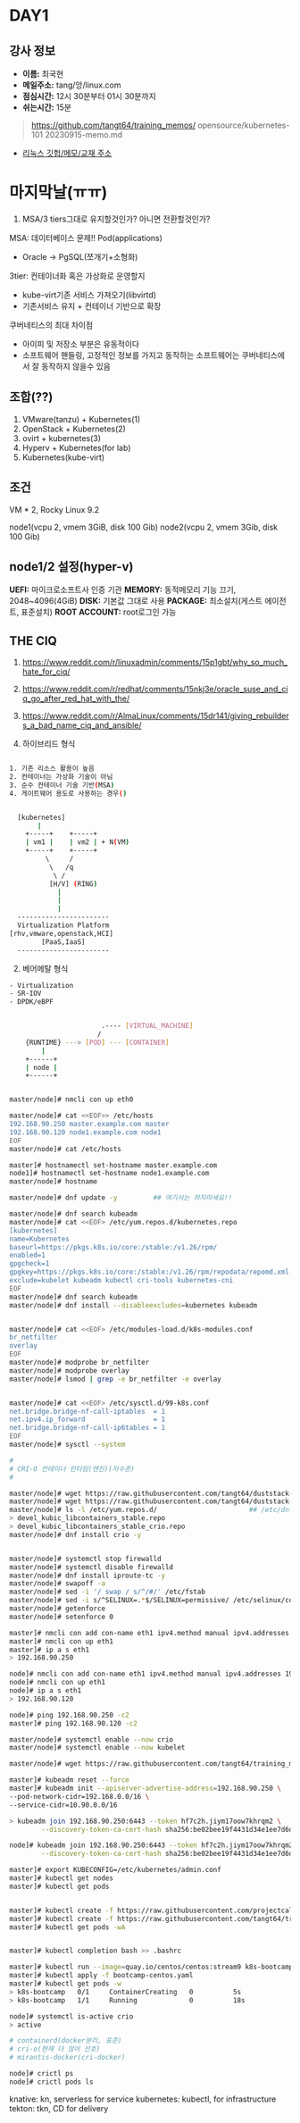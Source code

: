 # DAY1

## 강사 정보

- __이름:__ 최국현
- __메일주소:__ tang/앙/linux.com
- __점심시간:__ 12시 30분부터 01시 30분까지
- __쉬는시간:__ 15분

>https://github.com/tangt64/training_memos/
>opensource/kubernetes-101
>20230915-memo.md

- [리눅스 깃헙/메모/교재 주소](https://github.com/tangt64/training_memos/tree/main/opensource/kubernetes-101)

# 마지막날(ㅠㅠ)

1. MSA/3 tiers그대로 유지할것인가? 아니면 전환할것인가?

MSA: 데이터베이스 문제!! Pod(applications)
- Oracle -> PgSQL(쪼개기+소형화)

3tier: 컨테이너화 혹은 가상화로 운영할지 
- kube-virt기존 서비스 가져오기(libvirtd)
- 기존서비스 유지 + 컨테이너 기반으로 확장

쿠버네티스의 최대 차이점
- 아이피 및 저장소 부분은 유동적이다
- 소프트웨어 핸들링, 고정적인 정보를 가지고 동작하는 소프트웨어는 쿠버네티스에서 잘 동작하지 않을수 있음

조합(??)
---
1. VMware(tanzu) + Kubernetes(1)
2. OpenStack + Kubernetes(2)
3. ovirt + kubernetes(3)
4. Hyperv + Kubernetes(for lab)
5. Kubernetes(kube-virt)

조건
---
VM * 2, Rocky Linux 9.2

node1(vcpu 2, vmem 3GiB, disk 100 Gib)
node2(vcpu 2, vmem 3Gib, disk 100 Gib)


node1/2 설정(hyper-v)
---
__UEFI:__ 마이크로소프트사 인증 기관
__MEMORY:__ 동적메모리 기능 끄기, 2048~4096(4GiB)
__DISK:__ 기본값 그대로 사용
__PACKAGE:__ 최소설치(게스트 에이전트, 표준설치)
__ROOT ACCOUNT:__ root로그인 가능


THE CIQ
---
1. https://www.reddit.com/r/linuxadmin/comments/15p1gbt/why_so_much_hate_for_ciq/
2. https://www.reddit.com/r/redhat/comments/15nkj3e/oracle_suse_and_ciq_go_after_red_hat_with_the/
3. https://www.reddit.com/r/AlmaLinux/comments/15dr141/giving_rebuilders_a_bad_name_ciq_and_ansible/


1. 하이브리드 형식


```bash

1. 기존 리소스 활용이 높음
2. 컨테이너는 가상화 기술이 아님
3. 순수 컨테이너 기술 기반(MSA)
4. 게이트웨어 용도로 사용하는 경우()


  [kubernetes]
       |
    +-----+    +-----+
    | vm1 |    | vm2 | + N(VM)
    +-----+    +-----+
         \     /
          \   /q
           \ /
          [H/V] (RING)
            |
            |
            |
  -----------------------
  Virtualization Platform
[rhv,vmware,openstack,HCI]
        [PaaS,IaaS]        
  -----------------------


```



2. 베어메탈 형식

```bash
- Virtualization
- SR-IOV
- DPDK/eBPF


                       .---- [VIRTUAL_MACHINE]
                      / 
    {RUNTIME} ---> [POD] --- [CONTAINER]
        |
    +------+     
    | node |   
    +------+     

```

```bash

master/node]# nmcli con up eth0

master/node]# cat <<EOF>> /etc/hosts
192.168.90.250 master.example.com master
192.168.90.120 node1.example.com node1
EOF
master/node]# cat /etc/hosts

master]# hostnamectl set-hostname master.example.com
node1]# hostnamectl set-hostname node1.example.com
master/node]# hostname

master/node]# dnf update -y         ## 여기서는 하지마세요!!

master/node]# dnf search kubeadm
master/node]# cat <<EOF> /etc/yum.repos.d/kubernetes.repo
[kubernetes]
name=Kubernetes
baseurl=https://pkgs.k8s.io/core:/stable:/v1.26/rpm/
enabled=1
gpgcheck=1
gpgkey=https://pkgs.k8s.io/core:/stable:/v1.26/rpm/repodata/repomd.xml.key
exclude=kubelet kubeadm kubectl cri-tools kubernetes-cni
EOF
master/node]# dnf search kubeadm
master/node]# dnf install --disableexcludes=kubernetes kubeadm


master/node]# cat <<EOF> /etc/modules-load.d/k8s-modules.conf
br_netfilter
overlay
EOF
master/node]# modprobe br_netfilter
master/node]# modprobe overlay
master/node]# lsmod | grep -e br_netfilter -e overlay


master/node]# cat <<EOF> /etc/sysctl.d/99-k8s.conf
net.bridge.bridge-nf-call-iptables  = 1
net.ipv4.ip_forward                 = 1
net.bridge.bridge-nf-call-ip6tables = 1
EOF
master/node]# sysctl --system

#
# CRI-O 컨테이너 런타임(엔진)(저수준)
#

master/node]# wget https://raw.githubusercontent.com/tangt64/duststack-k8s-auto/master/roles/kubernetes/k8s-prepare/files/devel_kubic_libcontainers_stable.repo -O /etc/yum.repos.d/devel_kubic_libcontainers_stable.repo
master/node]# wget https://raw.githubusercontent.com/tangt64/duststack-k8s-auto/master/roles/kubernetes/k8s-prepare/files/devel_kubic_libcontainers_stable_crio.repo -O /etc/yum.repos.d/devel_kubic_libcontainers_stable_crio.repo
master/node]# ls -l /etc/yum.repos.d/                       ## /etc/dnf/repos.d/
> devel_kubic_libcontainers_stable.repo
> devel_kubic_libcontainers_stable_crio.repo
master/node]# dnf install crio -y


master/node]# systemctl stop firewalld
master/node]# systemctl disable firewalld
master/node]# dnf install iproute-tc -y
master/node]# swapoff -a
master/node]# sed -i '/ swap / s/^/#/' /etc/fstab
master/node]# sed -i s/^SELINUX=.*$/SELINUX=permissive/ /etc/selinux/config
master/node]# getenforce
master/node]# setenforce 0

master]# nmcli con add con-name eth1 ipv4.method manual ipv4.addresses 192.168.90.250/24 ifname eth1 type ethernet
master]# nmcli con up eth1
master]# ip a s eth1
> 192.168.90.250

node]# nmcli con add con-name eth1 ipv4.method manual ipv4.addresses 192.168.90.120/24 ifname eth1 type ethernet
node]# nmcli con up eth1
node]# ip a s eth1
> 192.168.90.120

node]# ping 192.168.90.250 -c2
master]# ping 192.168.90.120 -c2 

master/node]# systemctl enable --now crio
master/node]# systemctl enable --now kubelet 

master/node]# wget https://raw.githubusercontent.com/tangt64/training_memos/main/opensource/kubernetes-101/files/policy.json -O /etc/containers/policy.json

master]# kubeadm reset --force
master]# kubeadm init --apiserver-advertise-address=192.168.90.250 \
--pod-network-cidr=192.168.0.0/16 \
--service-cidr=10.90.0.0/16 

> kubeadm join 192.168.90.250:6443 --token hf7c2h.jiym17oow7khrqm2 \
        --discovery-token-ca-cert-hash sha256:be02bee19f4431d34e1ee7d6dfde4bc29936b3b47739e4b07a52527dd54cf503

node]# kubeadm join 192.168.90.250:6443 --token hf7c2h.jiym17oow7khrqm2 \
        --discovery-token-ca-cert-hash sha256:be02bee19f4431d34e1ee7d6dfde4bc29936b3b47739e4b07a52527dd54cf503

master]# export KUBECONFIG=/etc/kubernetes/admin.conf
master]# kubectl get nodes
master]# kubectl get pods


master]# kubectl create -f https://raw.githubusercontent.com/projectcalico/calico/v3.24.5/manifests/tigera-operator.yaml
master]# kubectl create -f https://raw.githubusercontent.com/tangt64/training_memos/main/opensource/kubernetes-101/calico-quay-crd.yaml
master]# kubectl get pods -wA   


master]# kubectl completion bash >> .bashrc     

master]# kubectl run --image=quay.io/centos/centos:stream9 k8s-bootcamp --dry-run=client --output=yaml /bin/sleep 10000 > bootcamp-centos.yaml
master]# kubectl apply -f bootcamp-centos.yaml
master]# kubectl get pods -w
> k8s-bootcamp   0/1     ContainerCreating   0          5s 
> k8s-bootcamp   1/1     Running             0          18s 

node]# systemctl is-active crio
> active

# containerd(docker분리, 표준)
# cri-o(현재 더 많이 선호)
# mirantis-docker(cri-docker)

node]# crictl ps
node]# crictl pods ls
```

knative: kn, serverless for service
kubernetes: kubectl, for infrastructure 
tekton: tkn, CD for delivery